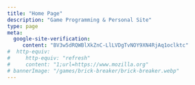 ```yaml
---
title: "Home Page"
description: "Game Programming & Personal Site"
type: page
meta:
  google-site-verification:
     content: "BV3w5dRQWBlXkZnC-LlLVDgTvNOY9XN4RjAq1oclktc"
#  http-equiv:
#     http-equiv: "refresh"
#     content: "1;url=https://www.mozilla.org"
# bannerImage: "/games/brick-breaker/brick-breaker.webp"
---
```

